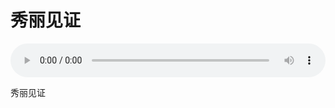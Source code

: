 # 秀丽见证

<audio style="width: 100%;" preload="false" controls controlslist="nodownload"><source src="//file.simai.life/audio/mp3/old/27470.mp3" type="audio/mpeg">Your browser does not support the audio element.</audio>


<p>秀丽见证</p>